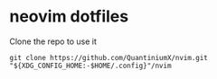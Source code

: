 # neovim dotfiles

Clone the repo to use it 
~~~
git clone https://github.com/QuantiniumX/nvim.git "${XDG_CONFIG_HOME:-$HOME/.config}"/nvim
~~~

